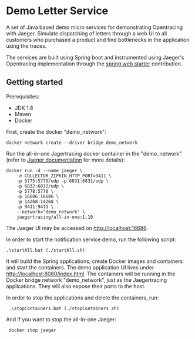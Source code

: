 # Demo Letter Service

A set of Java based demo micro services for demonstrating Opentracing with Jaeger. Simulate dispatching of letters through a web UI to all customers who purchased a product and find bottlenecks in the application using the traces.

The services are built using Spring boot and instrumented using Jaeger's Opentracing implementation through the [spring web starter](https://github.com/opentracing-contrib/java-spring-jaeger "Spring web starter github repo") contribution.  

## Getting started

Prerequisites:

* JDK 1.8
* Maven
* Docker

First, create the docker "demo_network":

    docker network create --driver bridge demo_network 

Run the all-in-one Jagertracing docker container in the "demo_network" (refer to [Jaeger documentation](https://www.jaegertracing.io/docs/1.8/getting-started "Jaeger documentation") for more details):

    docker run -d --name jaeger \
        -e COLLECTOR_ZIPKIN_HTTP_PORT=9411 \
        -p 5775:5775/udp -p 6831:6831/udp \
        -p 6832:6832/udp \
        -p 5778:5778 \
        -p 16686:16686 \
        -p 14268:14268 \
        -p 9411:9411 \
        --network="demo_network" \
        jaegertracing/all-in-one:1.10
    
The Jaeger UI may be accessed on [http://localhost:16686](http://localhost:16686/ "Jaeger UI").

In order to start the notification service demo, run the following script:

    .\startAll.bat (./startAll.sh)
    
It will build the Spring applications, create Docker images and containers and start the containers. The demo application UI lives under [http://localhost:8080/index.html](http://localhost:8080/index.html "Letter service"). 
The containers will be running in the Docker bridge network "demo_network", just as the Jaegertracing applications. They will also expose their ports to the host.

In order to stop the applications and delete the containers, run:

     .\stopContainers.bat (./stopContainers.sh)
     
And if you want to stop the all-in-one Jaeger:

     docker stop jaeger